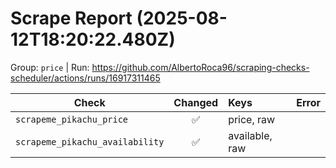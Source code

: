 # Scrape Report (2025-08-12T18:20:22.480Z)

Group: `price`  |  Run: https://github.com/AlbertoRoca96/scraping-checks-scheduler/actions/runs/16917311465

| Check | Changed | Keys | Error |
|---|:---:|:--|:--|
| `scrapeme_pikachu_price` | ✅ | price, raw |  |
| `scrapeme_pikachu_availability` | ✅ | available, raw |  |
